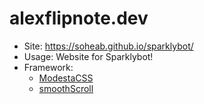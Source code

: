 # alexflipnote.dev

- Site: https://soheab.github.io/sparklybot/
- Usage: Website for Sparklybot!
- Framework:
  - [ModestaCSS](https://github.com/AlexFlipnote/ModestaCSS)
  - [smoothScroll](https://github.com/alicelieutier/smoothScroll)
